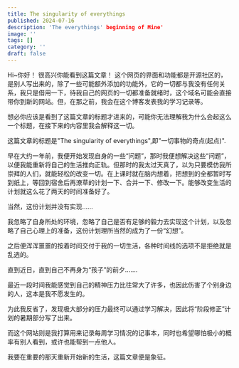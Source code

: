 ```yaml
---
title: The singularity of everythings
published: 2024-07-16
description: 'The everythings' beginning of Mine'
image: ''
tags: []
category: ''
draft: false 
---
```


Hi~你好！
很高兴你能看到这篇文章！
这个网页的界面和功能都是开源社区的，是别人写出来的，除了一些可能额外添加的功能外，它的一切都与我没有任何关系，我只是借用一下，待我自己的网页的一切都准备就绪时，这个域名可能会直接带你到新的网站。但，在那之前，我会在这个博客发表我的学习记录等。

想必你应该是看到了这篇文章的标题才进来的，可能你无法理解我为什么会起这么一个标题，在接下来的内容里我会解释这一切。

这篇文章的标题是"The singularity of everythings",即"一切事物的奇点(起点)".

早在大约一年前，我便开始发现自身的一些“问题”，那时我便想解决这些“问题”，以便我能重新将自己的生活推向正轨。但那时的我太过天真了，以为只要模仿我所崇拜的人们，就能轻松的改变一切。在上课时就在脑内想着，把想到的全都暂时写到纸上，等回到宿舍后再潦草的计划一下、合并一下、修改一下。能够改变生活的计划就这么花了两天的时间准备好了。

当然，这份计划并没有实现......

我忽略了自身所处的环境，忽略了自己是否有足够的毅力去实现这个计划，以及忽略了自己心理上的准备，这份计划理所当然的成为了一份“幻想”。

之后便浑浑噩噩的按着时间交付于我的一切生活，各种时间线的选项不是拒绝就是乱选的。

直到近日，直到自己不再身为“孩子”的前夕.......

最近一段时间我能感觉到自己的精神压力比往常大了许多，也因此伤害了个别身边的人，这本是我不愿发生的。

为此我反省了，发现极大部分的压力最终可以通过学习解决，因此将“阶段修正”计划的暑期部分写了出来。

而这个网站则是我打算用来记录每周学习情况的记事本，同时也希望哪怕极小的概率有别人看到，或许也能帮到一点他人。

我要在重要的那天重新开始新的生活，这篇文章便是象征。